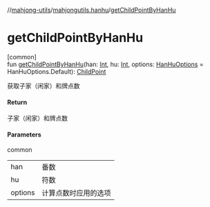 //[mahjong-utils](../../index.md)/[mahjongutils.hanhu](index.md)/[getChildPointByHanHu](get-child-point-by-han-hu.md)

# getChildPointByHanHu

[common]\
fun [getChildPointByHanHu](get-child-point-by-han-hu.md)(han: [Int](https://kotlinlang.org/api/latest/jvm/stdlib/kotlin-stdlib/kotlin/-int/index.html), hu: [Int](https://kotlinlang.org/api/latest/jvm/stdlib/kotlin-stdlib/kotlin/-int/index.html), options: [HanHuOptions](-han-hu-options/index.md) = HanHuOptions.Default): [ChildPoint](-child-point/index.md)

获取子家（闲家）和牌点数

#### Return

子家（闲家）和牌点数

#### Parameters

common

| | |
|---|---|
| han | 番数 |
| hu | 符数 |
| options | 计算点数时应用的选项 |

